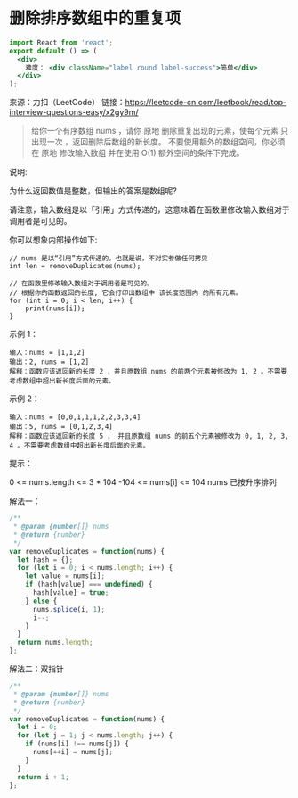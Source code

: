 # 删除排序数组中的重复项

```jsx | inline
import React from 'react';
export default () => (
  <div>
    难度： <div className="label round label-success">简单</div>
  </div>
);
```

来源：力扣（LeetCode）
链接：https://leetcode-cn.com/leetbook/read/top-interview-questions-easy/x2gy9m/

> 给你一个有序数组 nums ，请你 原地 删除重复出现的元素，使每个元素 只出现一次 ，返回删除后数组的新长度。
> 不要使用额外的数组空间，你必须在 原地 修改输入数组 并在使用 O(1) 额外空间的条件下完成。

说明:

为什么返回数值是整数，但输出的答案是数组呢?

请注意，输入数组是以「引用」方式传递的，这意味着在函数里修改输入数组对于调用者是可见的。

你可以想象内部操作如下:

```
// nums 是以“引用”方式传递的。也就是说，不对实参做任何拷贝
int len = removeDuplicates(nums);

// 在函数里修改输入数组对于调用者是可见的。
// 根据你的函数返回的长度, 它会打印出数组中 该长度范围内 的所有元素。
for (int i = 0; i < len; i++) {
    print(nums[i]);
}
```

示例 1：

```
输入：nums = [1,1,2]
输出：2, nums = [1,2]
解释：函数应该返回新的长度 2 ，并且原数组 nums 的前两个元素被修改为 1, 2 。不需要考虑数组中超出新长度后面的元素。
```

示例 2：

```
输入：nums = [0,0,1,1,1,2,2,3,3,4]
输出：5, nums = [0,1,2,3,4]
解释：函数应该返回新的长度 5 ， 并且原数组 nums 的前五个元素被修改为 0, 1, 2, 3, 4 。不需要考虑数组中超出新长度后面的元素。
```

提示：

0 <= nums.length <= 3 \* 104
-104 <= nums[i] <= 104
nums 已按升序排列

解法一：

```js
/**
 * @param {number[]} nums
 * @return {number}
 */
var removeDuplicates = function(nums) {
  let hash = {};
  for (let i = 0; i < nums.length; i++) {
    let value = nums[i];
    if (hash[value] === undefined) {
      hash[value] = true;
    } else {
      nums.splice(i, 1);
      i--;
    }
  }
  return nums.length;
};
```

解法二：双指针

```js
/**
 * @param {number[]} nums
 * @return {number}
 */
var removeDuplicates = function(nums) {
  let i = 0;
  for (let j = 1; j < nums.length; j++) {
    if (nums[i] !== nums[j]) {
      nums[++i] = nums[j];
    }
  }
  return i + 1;
};
```
